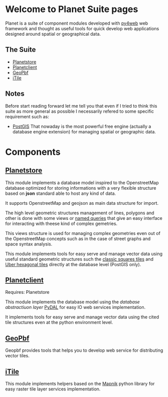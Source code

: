 # Welcome to Planet Suite pages

Planet is a suite of component modules developed with [py4web](http://py4web.com/) web framework and thought as useful tools for quick develop web applications designed around spatial or geographical data.

## The Suite

* [Planetstore](https://github.com/manuelep/planetstore)
* [Planetclient](https://github.com/manuelep/planetclient)
* [GeoPbf](https://github.com/manuelep/GeoPbf)
* [iTile](https://github.com/manuelep/itile)

## Notes

Before start reading forward let me tell you that even if I tried to think this suite as more general as possible I necessarily refered to some specific requirement such as:

* [PostGIS](https://postgis.net/)
    That nowaday is the most powerful free engine (actually a database engine extension) for managing spatial or geographic data.

# Components

## [Planetstore](https://github.com/manuelep/planetstore)

This module implements a database model inspired to the OpenstreetMap database optimized for storing informations with a very flexible structure based on **json** standard able to host any kind of data.

It supports OpenstreetMap and geojson as main data structure for import.

The high level geometric structures management of lines, polygons and other is done with some views or [named queries](https://www.postgresqltutorial.com/postgresql-views/) that give an easy interface for interacting with theese kind of complex gemetries.

This views structure is used for managing complex geometries even out of the OpenstreetMap concepts such as in the case of street graphs and space syntax analysis.

This module implements tools for easy serve and manage vector data using useful standard geometric structures such the [classic squares tiles](https://wiki.openstreetmap.org/wiki/Tiles) and [Uber hexagonal tiles](https://eng.uber.com/h3/) directly at the database level (PostGIS only).

## [Planetclient](https://github.com/manuelep/planetclient)

Requires: Planetstore

This module implements the database model using the *database abstractiuon layer* [PyDAL](https://github.com/web2py/pydal/) for easy IO web services implementation.

It implements tools for easy serve and manage vector data using the cited tile structures even at the python environment level.

## [GeoPbf](https://github.com/manuelep/GeoPbf)

Geopbf provides tools that helps you to develop web service for distributing vector tiles.

## [iTile](https://github.com/manuelep/itile)

This module implements helpers based on the [Mapnik](https://mapnik.org/) python library for easy raster tile layer services implementation.
